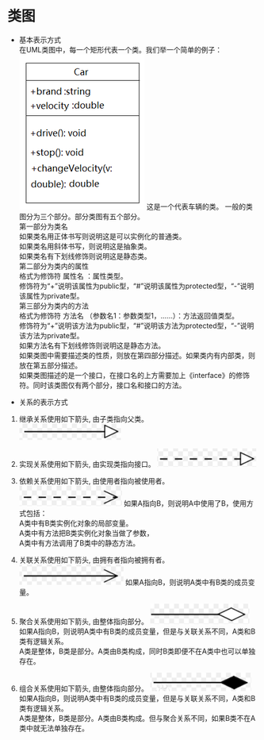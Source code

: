 # 类图
- 基本表示方式  
在UML类图中，每一个矩形代表一个类。我们举一个简单的例子：  
![车辆类图](/docs/uml/images/car_class.png)
这是一个代表车辆的类。 
一般的类图分为三个部分。部分类图有五个部分。   
第一部分为类名  
如果类名用正体书写则说明这是可以实例化的普通类。  
如果类名用斜体书写，则说明这是抽象类。  
如果类名有下划线修饰则说明这是静态类。  
第二部分为类内的属性  
格式为修饰符 属性名 ：属性类型。  
修饰符为“+”说明该属性为public型，“#”说明该属性为protected型，“-”说明该属性为private型。  
第三部分为类内的方法  
格式为修饰符 方法名 （参数名1：参数类型1，……）：方法返回值类型。  
修饰符为“+”说明该方法为public型，“#”说明该方法为protected型，“-”说明该方法为private型。  
如果方法名有下划线修饰则说明这是静态方法。  
如果类图中需要描述类的性质，则放在第四部分描述。如果类内有内部类，则放在第五部分描述。  
如果类图描述的是一个接口，在接口名的上方需要加上《interface》的修饰符。同时该类图仅有两个部分，接口名和接口的方法。  

- 关系的表示方式
1. 继承关系使用如下箭头, 由子类指向父类。  
![继承关系](/docs/uml/images/extends.png)

2. 实现关系使用如下箭头, 由实现类指向接口。
![实现关系](/docs/uml/images/implements.png)

3. 依赖关系使用如下箭头, 由使用者指向被使用者。  
![依赖关系](/docs/uml/images/dependence.png)
如果A指向B，则说明A中使用了B，使用方式包括：  
A类中有B类实例化对象的局部变量。  
A类中有方法把B类实例化对象当做了参数，  
A类中有方法调用了B类中的静态方法。

4. 关联关系使用如下箭头, 由拥有者指向被拥有者。  
![关联关系](/docs/uml/images/associate.png)
如果A指向B，则说明A类中有B类的成员变量。  

5. 聚合关系使用如下箭头, 由整体指向部分。
![聚合关系](https://github.com/carpenter-yan/kg-note/blob/master/docs/uml/images/aggregation.png)
如果A指向B，则说明A类中有B类的成员变量，但是与关联关系不同，A类和B类有逻辑关系。  
A类是整体，B类是部分。A类由B类构成，同时B类即便不在A类中也可以单独存在。

6. 组合关系使用如下箭头, 由整体指向部分。
![组合关系](/docs/uml/images/compose.png)
如果A指向B，则说明A类中有B类的成员变量，但是与关联关系不同，A类和B类有逻辑关系。  
A类是整体，B类是部分。A类由B类构成。但与聚合关系不同，如果B类不在A类中就无法单独存在。